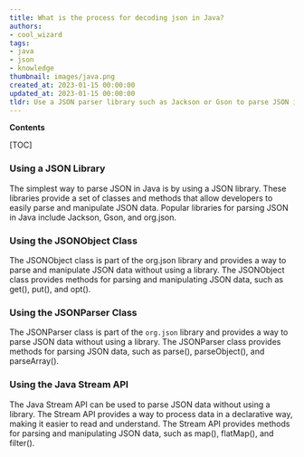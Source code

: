```yaml
---
title: What is the process for decoding json in Java?
authors:
- cool_wizard
tags:
- java
- json
- knowledge
thumbnail: images/java.png
created_at: 2023-01-15 00:00:00
updated_at: 2023-01-15 00:00:00
tldr: Use a JSON parser library such as Jackson or Gson to parse JSON in Java.
---
```


**Contents**

[TOC]

### Using a JSON Library

The simplest way to parse JSON in Java is by using a JSON library. These libraries provide a set of classes and methods that allow developers to easily parse and manipulate JSON data. Popular libraries for parsing JSON in Java include Jackson, Gson, and org.json.

### Using the JSONObject Class

The JSONObject class is part of the org.json library and provides a way to parse and manipulate JSON data without using a library. The JSONObject class provides methods for parsing and manipulating JSON data, such as get(), put(), and opt().

### Using the JSONParser Class

The JSONParser class is part of the `org.json` library and provides a way to parse JSON data without using a library. The JSONParser class provides methods for parsing JSON data, such as parse(), parseObject(), and parseArray().

### Using the Java Stream API

The Java Stream API can be used to parse JSON data without using a library. The Stream API provides a way to process data in a declarative way, making it easier to read and understand. The Stream API provides methods for parsing and manipulating JSON data, such as map(), flatMap(), and filter().
